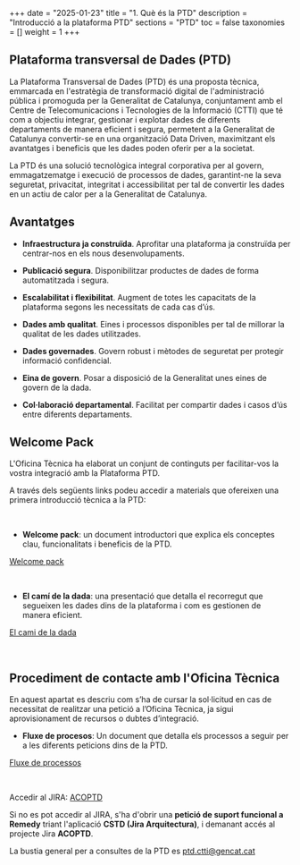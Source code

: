 +++
date        = "2025-01-23"
title       = "1. Què és la PTD"
description = "Introducció a la plataforma PTD"
sections    = "PTD"
toc         = false
taxonomies  = []
weight      = 1
+++

## Plataforma transversal de Dades (PTD)

La Plataforma Transversal de Dades (PTD) és una proposta tècnica, emmarcada en l'estratègia de transformació digital de l'administració pública i promoguda per la Generalitat de Catalunya, conjuntament amb el Centre de Telecomunicacions i Tecnologies de la Informació (CTTI) que té com a objectiu integrar, gestionar i explotar dades de diferents departaments de manera eficient i segura, permetent a la Generalitat de Catalunya convertir-se en una organització Data Driven, maximitzant els avantatges i beneficis que les dades poden oferir per a la societat.

La PTD és una solució tecnològica integral corporativa per al govern, emmagatzematge i execució de processos de dades, garantint-ne la seva seguretat, privacitat, integritat i accessibilitat per tal de convertir les dades en un actiu de calor per a la Generalitat de Catalunya.

## Avantatges

- **Infraestructura ja construïda**. Aprofitar una plataforma ja construïda per centrar-nos en els nous desenvolupaments.

- **Publicació segura**. Disponibilitzar productes de dades de forma automatitzada i segura.

- **Escalabilitat i flexibilitat**. Augment de totes les capacitats de la plataforma segons les necessitats de cada cas d’ús.

- **Dades amb qualitat**. Eines i processos disponibles per tal de millorar la qualitat de les dades utilitzades.

- **Dades governades**. Govern robust i mètodes de seguretat per protegir informació confidencial.

- **Eina de govern**. Posar a disposició de la Generalitat unes eines de govern de la dada.

- **Col·laboració departamental**. Facilitat per compartir dades i casos d’ús entre diferents departaments.


## Welcome Pack

L'Oficina Tècnica ha elaborat un conjunt de continguts per facilitar-vos la vostra integració amb la Plataforma PTD.

A través dels següents links podeu accedir a materials que ofereixen una primera introducció tècnica a la PTD:

<br>

- **Welcome pack**: un document introductori que explica els conceptes clau, funcionalitats i beneficis de la PTD.

<a href="../related/PDF/PTD_welcome_pack_v11.pdf">Welcome pack</a>

<br>

- **El camí de la dada**: una presentació que detalla el recorregut que segueixen les dades dins de la plataforma i com es gestionen de manera eficient.

<a href="../related/PDF/El_cami_de_la_dada.pdf">El cami de la dada</a>

<br>

## Procediment de contacte amb l'Oficina Tècnica

En aquest apartat es descriu com s’ha de cursar la sol·licitud en cas de necessitat de realitzar una petició a l’Oficina Tècnica, ja sigui aprovisionament de recursos o dubtes d’integració.

- **Fluxe de procesos**: Un document que detalla els processos a seguir per a les diferents peticions dins de la PTD.

<a href="../related/PDF/PTD_fluxes_de_processos_v2.pdf">Fluxe de processos</a>

<br>

Accedir al JIRA: [ACOPTD](https://cstd-ctti.atlassian.net/browse/ACOPTD)

Si no es pot accedir al JIRA, s'ha d'obrir una **petició de suport funcional a Remedy** triant l'aplicació **CSTD (Jira Arquitectura)**, i demanant accés al projecte Jira **ACOPTD**.

La bustia general per a consultes de la PTD es ptd.ctti@gencat.cat
